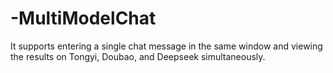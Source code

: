 # -MultiModelChat
It supports entering a single chat message in the same window and viewing the results on Tongyi, Doubao, and Deepseek simultaneously.
